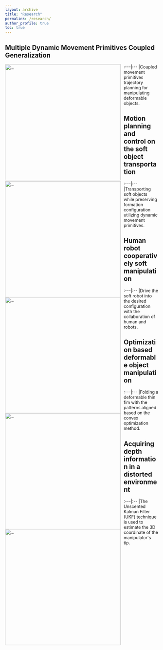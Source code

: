 ```yaml
---
layout: archive
title: "Research"
permalink: /research/
author_profile: true
toc: true
---
```


<!-- The aim of our research group is to develop robots that can interact with the physical world safely and robustly. We leverage high-resolution tactile sensing, visual understanding of objects in the scenes and robot learning to enable the robots to have such desirable capabilities.  -->

<!-- {% include toc %} -->


<style>
table {
    border-collapse: collapse;
}
table, th, td {
   border: 0px solid black;
}
blockquote {
    border-left: solid blue;
    padding-left: 10px;
}
table {
  font-size: 15px;
}
</style>

## **Multiple Dynamic Movement Primitives Coupled Generalization**

:---|:--
<img align="left" width="380" style="margin-right: 10px" src="{{ site.url }}/images/UR5.gif" alt="..."> |Coupled movement primitives trajectory planning for manipulating deformable objects.

## **Motion planning and control on the soft object transportation**

:---|:--
<img align="left" width="380" style="margin-right: 10px" src="{{ site.url }}/images/ur3.gif" alt="..."> |Transporting soft objects while preserving formation configuration utilizing dynamic movement primitives.

## **Human robot cooperatively soft manipulation**

:---|:--
<img align="left" width="380" style="margin-right: 10px" src="{{ site.url }}/images/ezgif.com-gif-maker.gif" alt="...">|Drive the soft robot into the desired configuration with the collaboration of human and robots.

## **Optimization based deformable object manipulation**

:---|:--
<img align="left" width="380" style="margin-right: 10px" src="{{ site.url }}/images/IROS2.gif" alt="...">|Folding a deformable thin fim with the patterns aligned based on the convex optimization method.

## **Acquiring depth information in a distorted environment**

:---|:--
<img align="left" width="380" style="margin-right: 10px" src="{{ site.url }}/images/aim2.png" alt="...">|The Unscented Kalman Filter (UKF) technique is used to estimate the 3D coordinate of the manipulator's tip.

